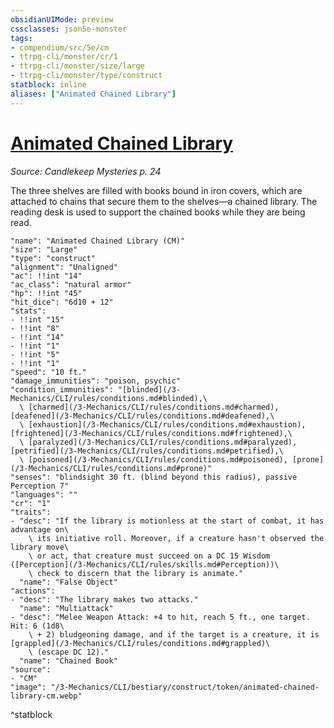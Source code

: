 ```yaml
---
obsidianUIMode: preview
cssclasses: json5e-monster
tags:
- compendium/src/5e/cm
- ttrpg-cli/monster/cr/1
- ttrpg-cli/monster/size/large
- ttrpg-cli/monster/type/construct
statblock: inline
aliases: ["Animated Chained Library"]
---
```

# [Animated Chained Library](3-Mechanics\CLI\bestiary\construct/animated-chained-library-cm.md)
*Source: Candlekeep Mysteries p. 24*  

The three shelves are filled with books bound in iron covers, which are attached to chains that secure them to the shelves—a chained library. The reading desk is used to support the chained books while they are being read.

```statblock
"name": "Animated Chained Library (CM)"
"size": "Large"
"type": "construct"
"alignment": "Unaligned"
"ac": !!int "14"
"ac_class": "natural armor"
"hp": !!int "45"
"hit_dice": "6d10 + 12"
"stats":
- !!int "15"
- !!int "8"
- !!int "14"
- !!int "1"
- !!int "5"
- !!int "1"
"speed": "10 ft."
"damage_immunities": "poison, psychic"
"condition_immunities": "[blinded](/3-Mechanics/CLI/rules/conditions.md#blinded),\
  \ [charmed](/3-Mechanics/CLI/rules/conditions.md#charmed), [deafened](/3-Mechanics/CLI/rules/conditions.md#deafened),\
  \ [exhaustion](/3-Mechanics/CLI/rules/conditions.md#exhaustion), [frightened](/3-Mechanics/CLI/rules/conditions.md#frightened),\
  \ [paralyzed](/3-Mechanics/CLI/rules/conditions.md#paralyzed), [petrified](/3-Mechanics/CLI/rules/conditions.md#petrified),\
  \ [poisoned](/3-Mechanics/CLI/rules/conditions.md#poisoned), [prone](/3-Mechanics/CLI/rules/conditions.md#prone)"
"senses": "blindsight 30 ft. (blind beyond this radius), passive Perception 7"
"languages": ""
"cr": "1"
"traits":
- "desc": "If the library is motionless at the start of combat, it has advantage on\
    \ its initiative roll. Moreover, if a creature hasn't observed the library move\
    \ or act, that creature must succeed on a DC 15 Wisdom ([Perception](/3-Mechanics/CLI/rules/skills.md#Perception))\
    \ check to discern that the library is animate."
  "name": "False Object"
"actions":
- "desc": "The library makes two attacks."
  "name": "Multiattack"
- "desc": "Melee Weapon Attack: +4 to hit, reach 5 ft., one target. Hit: 6 (1d8\
    \ + 2) bludgeoning damage, and if the target is a creature, it is [grappled](/3-Mechanics/CLI/rules/conditions.md#grappled)\
    \ (escape DC 12)."
  "name": "Chained Book"
"source":
- "CM"
"image": "/3-Mechanics/CLI/bestiary/construct/token/animated-chained-library-cm.webp"
```
^statblock